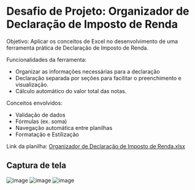 # Desafio de Projeto: Organizador de Declaração de Imposto de Renda

Objetivo: Aplicar os conceitos de Excel no desenvolvimento de uma ferramenta prática de Declaração de Imposto de Renda.

Funcionalidades da ferramenta:
-   Organizar as informações necessárias para a declaração
-   Declaração separada por seções para facilitar o preenchimento e visualização.
-   Cálculo automático do valor total das notas.

Conceitos envolvidos:
-   Validação de dados
-   Fórmulas (ex. soma)
-   Navegação automática entre planilhas
-   Formatação e Estilização

Link da planilha: [Organizador de Declaração de Imposto de Renda.xlsx](https://1drv.ms/x/c/09faddd5594ed924/EfjqI4euh1dDpxFKLwbQu7UBwBX4oCl2HmoWMOCbfLuKlA?e=J4gqDa)

## Captura de tela
![image](https://github.com/user-attachments/assets/96bfb933-d231-4642-aedf-f6d0b3894b6c)
![image](https://github.com/user-attachments/assets/ffbc9248-1640-44de-98e9-122e4bab6d39)
![image](https://github.com/user-attachments/assets/3c006dc9-14fb-4a8c-b296-d0fcbf8675dd)







